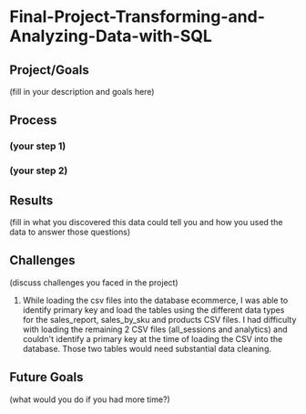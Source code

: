 # Final-Project-Transforming-and-Analyzing-Data-with-SQL

## Project/Goals
(fill in your description and goals here)

## Process
### (your step 1)
### (your step 2)

## Results
(fill in what you discovered this data could tell you and how you used the data to answer those questions)

## Challenges 
(discuss challenges you faced in the project)
1. While loading the csv files into the database ecommerce, I was able to identify primary key and load the tables using the different data types for the sales_report, sales_by_sku and products CSV files. I had difficulty with loading the remaining 2 CSV files (all_sessions and analytics) and couldn't identify a primary key at the time of loading the CSV into the database. Those two tables would need substantial data cleaning.

## Future Goals
(what would you do if you had more time?)
